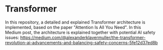 # Transformer
In this repository, a detailed and explained Transformer architecture is implemented, based on the paper "Attention Is All You Need". In this Medium post, the architecture is explained together with potential AI safety issues: https://medium.com/@alexanderklavermuller/the-transformer-revolution-ai-advancements-and-balancing-safety-concerns-5fe12d37ed8b
